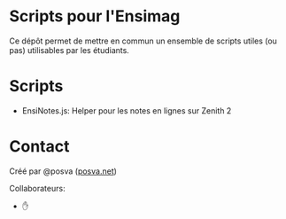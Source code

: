 Scripts pour l'Ensimag
===

Ce dépôt permet de mettre en commun un ensemble de scripts utiles (ou pas) utilisables par les étudiants.

# Scripts

* EnsiNotes.js: Helper pour les notes en lignes sur Zenith 2

# Contact

Créé par @posva ([posva.net](http://posva.net))

Collaborateurs:

* :hand:

